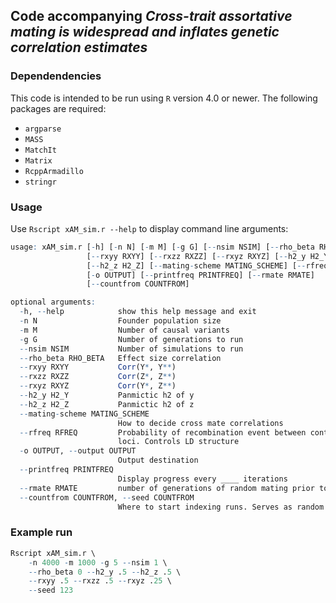 ## Code accompanying _Cross-trait assortative mating is widespread and inflates genetic correlation estimates_

### Dependendencies

This code is intended to be run using `R` version 4.0 or newer. The following packages are required:

 - `argparse`
 - `MASS`
 - `MatchIt`
 - `Matrix`
 - `RcppArmadillo`
 - `stringr`

### Usage

Use `Rscript xAM_sim.r --help` to display command line arguments:

```r
usage: xAM_sim.r [-h] [-n N] [-m M] [-g G] [--nsim NSIM] [--rho_beta RHO_BETA]
                 [--rxyy RXYY] [--rxzz RXZZ] [--rxyz RXYZ] [--h2_y H2_Y]
                 [--h2_z H2_Z] [--mating-scheme MATING_SCHEME] [--rfreq RFREQ]
                 [-o OUTPUT] [--printfreq PRINTFREQ] [--rmate RMATE]
                 [--countfrom COUNTFROM]

optional arguments:
  -h, --help            show this help message and exit
  -n N                  Founder population size
  -m M                  Number of causal variants
  -g G                  Number of generations to run
  --nsim NSIM           Number of simulations to run
  --rho_beta RHO_BETA   Effect size correlation
  --rxyy RXYY           Corr(Y*, Y**)
  --rxzz RXZZ           Corr(Z*, Z**)
  --rxyz RXYZ           Corr(Y*, Z**)
  --h2_y H2_Y           Panmictic h2 of y
  --h2_z H2_Z           Panmictic h2 of z
  --mating-scheme MATING_SCHEME
                        How to decide cross mate correlations
  --rfreq RFREQ         Probability of recombination event between contiguous
                        loci. Controls LD structure
  -o OUTPUT, --output OUTPUT
                        Output destination
  --printfreq PRINTFREQ
                        Display progress every ____ iterations
  --rmate RMATE         number of generations of random mating prior to start
  --countfrom COUNTFROM, --seed COUNTFROM
                        Where to start indexing runs. Serves as random seed
```

### Example run

```r
Rscript xAM_sim.r \
    -n 4000 -m 1000 -g 5 --nsim 1 \
    --rho_beta 0 --h2_y .5 --h2_z .5 \
    --rxyy .5 --rxzz .5 --rxyz .25 \
    --seed 123
```

